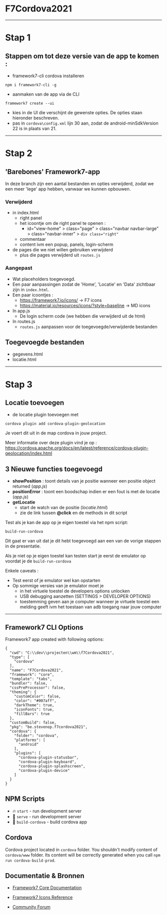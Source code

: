 # F7Cordova2021
---
# Stap 1
## Stappen om tot deze versie van de app te komen :
 * framework7-cli cordova installeren
 ```
 npm i framework7-cli -g
 ```
 * aanmaken van de app via de CLI
 ```
 framework7 create --ui
 ```
 * kies in de UI die verschijnt de gewenste opties. 
   De opties staan hieronder beschreven.
 * pas in `cordova\config.xml` lijn 30 aan, zodat de android-minSdkVersion 22 is in plaats van 21.

---
# Stap 2
## 'Barebones' Framework7-app

In deze branch zijn een aantal bestanden en opties verwijderd, zodat we een meer 'lege' app hebben, vanwaar we kunnen opbouwen.

### Verwijderd 
 * in index.html
   * right panel
   * het icoontje om de right panel te openen :
     * id="view-home" > class="page" > class="navbar navbar-large" > class="navbar-inner" > ```div class="right"```
   * commentaar
   * content ivm een popup, panels, login-scherm  
 * de pages die we niet willen gebruiken verwijderd
   * plus die pages verwijderd uit ```routes.js```


### Aangepast 
 * Wat placeholders toegevoegd.
 * Een paar aanpassingen zodat de 'Home', 'Locatie' en 'Data' zichtbaar zijn in ```index.html```.
 * Een paar icoontjes :
   * https://framework7.io/icons/  -> F7 icons
   * https://material.io/resources/icons/?style=baseline -> MD icons
 * In app.js
   * De login scherm code (we hebben die verwijderd uit de html)
 * In routes.js
   * ```routes.js``` aanpassen voor de toegevoegde/verwijderde bestanden

## Toegevoegde bestanden
 * gegevens.html
 * locatie.html

---
# Stap 3
## Locatie toevoegen
 *  de locatie plugin toevoegen met 
 ```
 cordova plugin add cordova-plugin-geolocation
 ```
 Je voert dit uit in de map cordova in jouw project.

 Meer informatie over deze plugin vind je op : https://cordova.apache.org/docs/en/latest/reference/cordova-plugin-geolocation/index.html



## 3 Nieuwe functies toegevoegd 
  * **showPosition** : toont details van je positie wanneer een positie object returned (*app.js*)
  * **positionError** : toont een boodschap indien er een fout is met de locatie (*app.js*)
  * **getLocatie** 
    * start de watch van de positie (*locatie.html*)
    * zie de link tussen **@click** en de methods in dit script

Test als je kan de app op je eigen toestel via het npm script:
```
build-run-cordova
```
Dit gaat er van uit dat je dit hebt toegevoegd aan een van de vorige stappen in de presentatie.

Als je niet op je eigen toestel kan testen start je eerst de emulator op voordat je de `build-run-cordova`

Enkele caveats :

* Test eerst of je emulator wel kan opstarten
* Op sommige versies van je emulator moet je
  * in het virtuele toestel de developers options unlocken
  * USB debugging aanzetten (SETTINGS > DEVELOPER OPTIONS)
  * toestemming geven aan je computer wanneer je virtuele toestel een melding geeft ivm het toestaan van adb toegang naar jouw computer



---
## Framework7 CLI Options

Framework7 app created with following options:

```
{
  "cwd": "C:\\dev\\projecten\\wm\\f7Cordova2021",
  "type": [
    "cordova"
  ],
  "name": "F7Cordova2021",
  "framework": "core",
  "template": "tabs",
  "bundler": false,
  "cssPreProcessor": false,
  "theming": {
    "customColor": false,
    "color": "#007aff",
    "darkTheme": true,
    "iconFonts": true,
    "fillBars": true
  },
  "customBuild": false,
  "pkg": "be.stevenop.f7cordova2021",
  "cordova": {
    "folder": "cordova",
    "platforms": [
      "android"
    ],
    "plugins": [
      "cordova-plugin-statusbar",
      "cordova-plugin-keyboard",
      "cordova-plugin-splashscreen",
      "cordova-plugin-device"
    ]
  }
}
```

## NPM Scripts

* 🔥 `start` - run development server
* 🔧 `serve` - run development server
* 📱 `build-cordova` - build cordova app
## Cordova

Cordova project located in `cordova` folder. You shouldn't modify content of `cordova/www` folder. Its content will be correctly generated when you call `npm run cordova-build-prod`.
## Documentatie & Bronnen

* [Framework7 Core Documentation](https://framework7.io/docs/)



* [Framework7 Icons Reference](https://framework7.io/icons/)
* [Community Forum](https://forum.framework7.io)